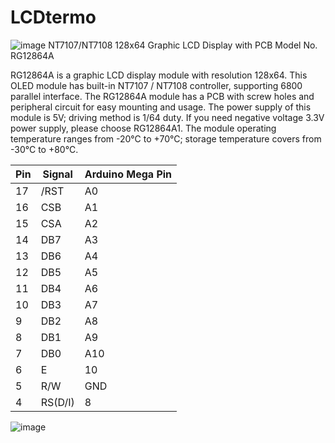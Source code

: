 # LCDtermo
![image](https://github.com/SocrateCrypto/LCDtermo/assets/80717919/ad3e96d1-a174-4058-8585-6354ad13f173)
NT7107/NT7108 128x64 Graphic LCD Display with PCB
Model No. RG12864A

RG12864A is a graphic LCD display module with resolution 128x64. This OLED module has built-in NT7107 / NT7108 controller, supporting 6800 parallel interface. The RG12864A module has a PCB with screw holes and peripheral circuit for easy mounting and usage. The power supply of this module is 5V; driving method is 1/64 duty. If you need negative voltage 3.3V power supply, please choose RG12864A1. The module operating temperature ranges from -20°C to +70°C; storage temperature covers from -30°C to +80℃.




| Pin  | Signal   | Arduino Mega Pin |
|------|----------|------------------|
| 17   | /RST     | A0               |
| 16   | CSB      | A1               |
| 15   | CSA      | A2               |
| 14   | DB7      | A3               |
| 13   | DB6      | A4               |
| 12   | DB5      | A5               |
| 11   | DB4      | A6               |
| 10   | DB3      | A7               |
| 9    | DB2      | A8               |
| 8    | DB1      | A9               |
| 7    | DB0      | A10              |
| 6    | E        | 10               |
| 5    | R/W      | GND              |
| 4    | RS(D/I)  | 8                |





![image](https://github.com/SocrateCrypto/LCDtermo/assets/80717919/e5b0054d-9b10-430a-9c1e-e1656438b199)
